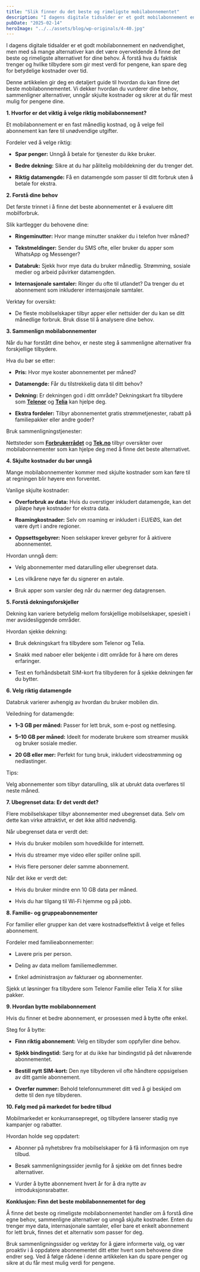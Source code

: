 ```yaml
---
title: "Slik finner du det beste og rimeligste mobilabonnementet"
description: "I dagens digitale tidsalder er et godt mobilabonnement en nødvendighet, men med så mange alternativer kan det være overveldende å finne det beste og rimeligste alternativet for dine behov. Å forstå hva du faktisk trenger og hvilke tilbydere som gir mest verdi for pengene, kan spare deg for betydelige kostnader over tid. Denne artikkelen gir &#8230; Read more"
pubDate: "2025-02-14"
heroImage: "../../assets/blog/wp-originals/4-40.jpg"
---
```


I dagens digitale tidsalder er et godt mobilabonnement en nødvendighet, men med så mange alternativer kan det være overveldende å finne det beste og rimeligste alternativet for dine behov. Å forstå hva du faktisk trenger og hvilke tilbydere som gir mest verdi for pengene, kan spare deg for betydelige kostnader over tid.

Denne artikkelen gir deg en detaljert guide til hvordan du kan finne det beste mobilabonnementet. Vi dekker hvordan du vurderer dine behov, sammenligner alternativer, unngår skjulte kostnader og sikrer at du får mest mulig for pengene dine.

**1. Hvorfor er det viktig å velge riktig mobilabonnement?**

Et mobilabonnement er en fast månedlig kostnad, og å velge feil abonnement kan føre til unødvendige utgifter.

Fordeler ved å velge riktig:

- **Spar penger:** Unngå å betale for tjenester du ikke bruker.

- **Bedre dekning:** Sikre at du har pålitelig mobildekning der du trenger det.

- **Riktig datamengde:** Få en datamengde som passer til ditt forbruk uten å betale for ekstra.

**2. Forstå dine behov**

Det første trinnet i å finne det beste abonnementet er å evaluere ditt mobilforbruk.

Slik kartlegger du behovene dine:

- **Ringeminutter:** Hvor mange minutter snakker du i telefon hver måned?

- **Tekstmeldinger:** Sender du SMS ofte, eller bruker du apper som WhatsApp og Messenger?

- **Databruk:** Sjekk hvor mye data du bruker månedlig. Strømming, sosiale medier og arbeid påvirker datamengden.

- **Internasjonale samtaler:** Ringer du ofte til utlandet? Da trenger du et abonnement som inkluderer internasjonale samtaler.

Verktøy for oversikt:

- De fleste mobilselskaper tilbyr apper eller nettsider der du kan se ditt månedlige forbruk. Bruk disse til å analysere dine behov.

**3. Sammenlign mobilabonnementer**

Når du har forstått dine behov, er neste steg å sammenligne alternativer fra forskjellige tilbydere.

Hva du bør se etter:

- **Pris:** Hvor mye koster abonnementet per måned?

- **Datamengde:** Får du tilstrekkelig data til ditt behov?

- **Dekning:** Er dekningen god i ditt område? Dekningskart fra tilbydere som **[Telenor](https://www.telenor.no)** og **[Telia](https://www.telia.no)** kan hjelpe deg.

- **Ekstra fordeler:** Tilbyr abonnementet gratis strømmetjenester, rabatt på familiepakker eller andre goder?

Bruk sammenligningstjenester:

Nettsteder som **[Forbrukerrådet](https://www.forbrukerradet.no)** og **[Tek.no](https://www.tek.no)** tilbyr oversikter over mobilabonnementer som kan hjelpe deg med å finne det beste alternativet.

**4. Skjulte kostnader du bør unngå**

Mange mobilabonnementer kommer med skjulte kostnader som kan føre til at regningen blir høyere enn forventet.

Vanlige skjulte kostnader:

- **Overforbruk av data:** Hvis du overstiger inkludert datamengde, kan det påløpe høye kostnader for ekstra data.

- **Roamingkostnader:** Selv om roaming er inkludert i EU/EØS, kan det være dyrt i andre regioner.

- **Oppsettsgebyrer:** Noen selskaper krever gebyrer for å aktivere abonnementet.

Hvordan unngå dem:

- Velg abonnementer med datarulling eller ubegrenset data.

- Les vilkårene nøye før du signerer en avtale.

- Bruk apper som varsler deg når du nærmer deg datagrensen.

**5. Forstå dekningsforskjeller**

Dekning kan variere betydelig mellom forskjellige mobilselskaper, spesielt i mer avsidesliggende områder.

Hvordan sjekke dekning:

- Bruk dekningskart fra tilbydere som Telenor og Telia.

- Snakk med naboer eller bekjente i ditt område for å høre om deres erfaringer.

- Test en forhåndsbetalt SIM-kort fra tilbyderen for å sjekke dekningen før du bytter.

**6. Velg riktig datamengde**

Databruk varierer avhengig av hvordan du bruker mobilen din.

Veiledning for datamengde:

- **1–3 GB per måned:** Passer for lett bruk, som e-post og nettlesing.

- **5–10 GB per måned:** Ideelt for moderate brukere som streamer musikk og bruker sosiale medier.

- **20 GB eller mer:** Perfekt for tung bruk, inkludert videostrømming og nedlastinger.

Tips:

Velg abonnementer som tilbyr datarulling, slik at ubrukt data overføres til neste måned.

**7. Ubegrenset data: Er det verdt det?**

Flere mobilselskaper tilbyr abonnementer med ubegrenset data. Selv om dette kan virke attraktivt, er det ikke alltid nødvendig.

Når ubegrenset data er verdt det:

- Hvis du bruker mobilen som hovedkilde for internett.

- Hvis du streamer mye video eller spiller online spill.

- Hvis flere personer deler samme abonnement.

Når det ikke er verdt det:

- Hvis du bruker mindre enn 10 GB data per måned.

- Hvis du har tilgang til Wi-Fi hjemme og på jobb.

**8. Familie- og gruppeabonnementer**

For familier eller grupper kan det være kostnadseffektivt å velge et felles abonnement.

Fordeler med familieabonnementer:

- Lavere pris per person.

- Deling av data mellom familiemedlemmer.

- Enkel administrasjon av fakturaer og abonnementer.

Sjekk ut løsninger fra tilbydere som Telenor Familie eller Telia X for slike pakker.

**9. Hvordan bytte mobilabonnement**

Hvis du finner et bedre abonnement, er prosessen med å bytte ofte enkel.

Steg for å bytte:

- **Finn riktig abonnement:** Velg en tilbyder som oppfyller dine behov.

- **Sjekk bindingstid:** Sørg for at du ikke har bindingstid på det nåværende abonnementet.

- **Bestill nytt SIM-kort:** Den nye tilbyderen vil ofte håndtere oppsigelsen av ditt gamle abonnement.

- **Overfør nummer:** Behold telefonnummeret ditt ved å gi beskjed om dette til den nye tilbyderen.

**10. Følg med på markedet for bedre tilbud**

Mobilmarkedet er konkurransepreget, og tilbydere lanserer stadig nye kampanjer og rabatter.

Hvordan holde seg oppdatert:

- Abonner på nyhetsbrev fra mobilselskaper for å få informasjon om nye tilbud.

- Besøk sammenligningssider jevnlig for å sjekke om det finnes bedre alternativer.

- Vurder å bytte abonnement hvert år for å dra nytte av introduksjonsrabatter.

**Konklusjon: Finn det beste mobilabonnementet for deg**

Å finne det beste og rimeligste mobilabonnementet handler om å forstå dine egne behov, sammenligne alternativer og unngå skjulte kostnader. Enten du trenger mye data, internasjonale samtaler, eller bare et enkelt abonnement for lett bruk, finnes det et alternativ som passer for deg.

Bruk sammenligningssider og verktøy for å gjøre informerte valg, og vær proaktiv i å oppdatere abonnementet ditt etter hvert som behovene dine endrer seg. Ved å følge rådene i denne artikkelen kan du spare penger og sikre at du får mest mulig verdi for pengene.